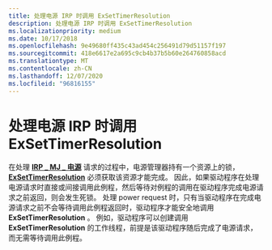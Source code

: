 ```yaml
---
title: 处理电源 IRP 时调用 ExSetTimerResolution
description: 处理电源 IRP 时调用 ExSetTimerResolution
ms.localizationpriority: medium
ms.date: 10/17/2018
ms.openlocfilehash: 9e49680ff435c43ad454c256491d79d51157f197
ms.sourcegitcommit: 418e6617e2a695c9cb4b37b5b60e264760858acd
ms.translationtype: MT
ms.contentlocale: zh-CN
ms.lasthandoff: 12/07/2020
ms.locfileid: "96816155"
---
```

# <a name="calling-exsettimerresolution-while-processing-a-power-irp"></a>处理电源 IRP 时调用 ExSetTimerResolution


在处理 [**IRP \_ MJ \_ 电源**](./irp-mj-power.md) 请求的过程中，电源管理器持有一个资源上的锁， [**ExSetTimerResolution**](/windows-hardware/drivers/ddi/wdm/nf-wdm-exsettimerresolution) 必须获取该资源才能完成。 因此，如果驱动程序在处理电源请求时直接或间接调用此例程，然后等待对例程的调用在驱动程序完成电源请求之前返回，则会发生死锁。 处理 power request 时，只有当驱动程序在完成电源请求之前不会等待调用此例程返回时，驱动程序才能安全地调用 **ExSetTimerResolution** 。 例如，驱动程序可以创建调用 **ExSetTimerResolution** 的工作线程，前提是该驱动程序随后完成了电源请求，而无需等待调用此例程。

 

